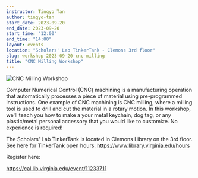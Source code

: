 ```yaml
---
instructor: Tingyo Tan
author: tingyo-tan
start_date: 2023-09-20
end_date: 2023-09-20
start_time: "12:00"
end_time: "14:00"
layout: events
location: "Scholars' Lab TinkerTank - Clemons 3rd floor"
slug: workshop-2023-09-20-cnc-milling
title: "CNC Milling Workshop"
---
```


![CNC Milling Workshop](/assets/post-media/workshops/othermill.jpg)

Computer Numerical Control (CNC) machining is a manufacturing operation that automatically processes a piece of material using pre-programmed instructions. One example of CNC machining is CNC milling, where a milling tool is used to drill and cut the material in a rotary motion. In this workshop, we'll teach you how to make a your metal keychain, dog tag, or any plastic/metal personal accessory that you would like to customize. No experience is required!

The Scholars' Lab TinkerTank is located in Clemons Library on the 3rd floor. See here for TinkerTank open hours: <a href="https://www.library.virginia.edu/hours">https://www.library.virginia.edu/hours</a>

Register here:

[https://cal.lib.virginia.edu/event/11233711 ](https://cal.lib.virginia.edu/event/11233711)
